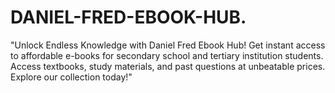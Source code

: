# DANIEL-FRED-EBOOK-HUB.
 "Unlock Endless Knowledge with Daniel Fred Ebook Hub! Get instant access to affordable e-books for secondary school and tertiary institution students. Access textbooks, study materials, and past questions at unbeatable prices. Explore our collection today!"
